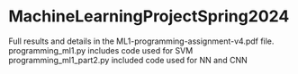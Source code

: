 # MachineLearningProjectSpring2024
Full results and details in the ML1-programming-assignment-v4.pdf file. 
programming_ml1.py includes code used for SVM
programming_ml1_part2.py included code used for NN and CNN
